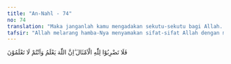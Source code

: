 ```yaml
---
title: "An-Nahl - 74"
no: 74
translation: "Maka janganlah kamu mengadakan sekutu-sekutu bagi Allah. Sungguh, Allah mengetahui, sedang kamu tidak mengetahui."
tafsir: "Allah melarang hamba-Nya menyamakan sifat-sifat Allah dengan makhluk-Nya, karena sifat-sifat Allah itu tidak dapat disamai dan ditandingi. Untuk memperkuat pengertian ayat ini, dapat dikemukakan sebuah riwayat dari Ibnu Mundzir dan Abi Hatim dari Ibnu 'Abbas bahwa dia berkata mengenai arti ayat itu bahwa Allah berfirman, \"Makanya jangan kamu beranggapan adanya tuhan-tuhan lain selain Aku, karena sesungguhnya tidak ada tuhan selain Aku.\"\n\nKemudian Allah swt menegaskan bahwa Allah Maha Mengetahui segala yang ada di langit dan di bumi. Dia mengetahui kejahatan yang dilakukan oleh makhluk-Nya dan Dia pulalah yang berkuasa untuk menghukum mereka dengan siksaan yang pedih. Mereka tidak mengetahui sedikit pun siksaan apa yang harus mereka rasakan."
---
```


فَلَا تَضْرِبُوْا لِلّٰهِ الْاَمْثَالَ ۗاِنَّ اللّٰهَ يَعْلَمُ وَاَنْتُمْ لَا تَعْلَمُوْنَ 
